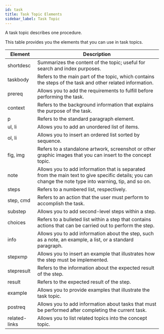 ```yaml
---
id: task
title: Task Topic Elements
sidebar_label: Task Topic
---
```

A task topic describes one procedure.

This table provides you the elements that you can use in task topics.

|Element|Description|
|----|--------|
|shortdesc| Summarizes the content of the topic; useful for search and index purposes.|
|taskbody| Refers to the main part of the topic, which contains the steps of the task and other related information.|
|prereq| Allows you to add the requirements to fulfill before performing the task.|
|context| Refers to the background information that explains the purpose of the task.|
|p| Refers to the standard paragraph element.|
|ul, li| Allows you to add an unordered list of items.|
|ol, li| Allows you to insert an ordered list sorted by sequence. |
|fig, img| Refers to a standalone artwork, screenshot or other graphic images that you can insert to the concept topic.|
|note| Allows you to add information that is separated from the main text to give specific details; you can change the note type into warning, tip, and so on.|
|steps| Refers to a numbered list, respectively.|
|step, cmd| Refers to an action that the user must perform to accomplish the task.|
|substep| Allows you to add second-level steps within a step.|
|choices| Refers to a bulleted list within a step that contains actions that can be carried out to perform the step.|
|info| Allows you to add information about the step, such as a note, an example, a list, or a standard paragraph.|
|stepxmp| Allows you to insert an example that illustrates how the step must be implemented.|
|stepresult| Refers to the information about the expected result of the step.|
|result| Refers to the expected result of the step.|
|example| Allows you to provide examples that illustrate the task topic.|
|postreq| Allows you to add information about tasks that must be performed after completing the current task.|
|related-links| Allows you to list related topics into the concept topic.|
